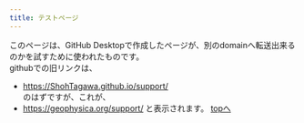 ```yaml
---
title: テストページ
---
```


このページは、GitHub Desktopで作成したページが、別のdomainへ転送出来るのかを試すために使われたものです。   
githubでの旧リンクは、   
- https://ShohTagawa.github.io/support/   
のはずですが、これが、   
- https://geophysica.org/support/
と表示されます。
[topへ](../index)